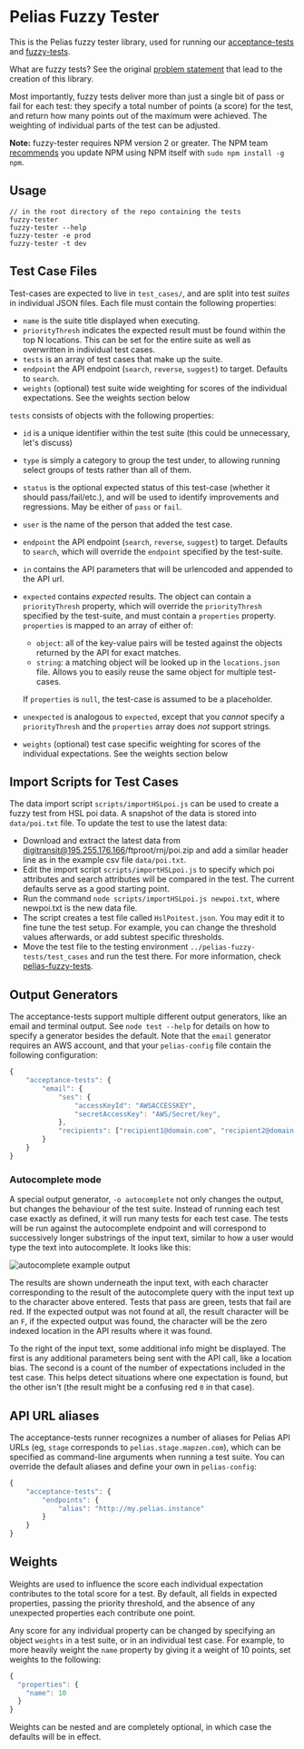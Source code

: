 # Pelias Fuzzy Tester

This is the Pelias fuzzy tester library, used for running our
[acceptance-tests](https://github.com/pelias/acceptance-tests) and
[fuzzy-tests](https://github.com/pelias/fuzzy-tests).

What are fuzzy tests? See the original [problem statement](https://github.com/pelias/acceptance-tests/issues/109)
that lead to the creation of this library.

Most importantly, fuzzy tests deliver more than just a single bit of pass or fail for each test:
they specify a total number of points (a score) for the test, and return how many points out of the
maximum were achieved. The weighting of individual parts of the test can be adjusted.

**Note:** fuzzy-tester requires NPM version 2 or greater. The NPM team
[recommends](http://blog.npmjs.org/post/85484771375/how-to-install-npm) you update NPM using NPM
itself with `sudo npm install -g npm`.
## Usage

```
// in the root directory of the repo containing the tests
fuzzy-tester
fuzzy-tester --help
fuzzy-tester -e prod
fuzzy-tester -t dev
```

## Test Case Files
Test-cases are expected to live in `test_cases/`, and are split into test
*suites* in individual JSON files. Each file must contain the following
properties:

 + `name` is the suite title displayed when executing.
 + `priorityThresh` indicates the expected result must be found within the top N locations. This can be set for the entire suite as well as overwritten in individual test cases.
 + `tests` is an array of test cases that make up the suite.
 + `endpoint` the API endpoint (`search`, `reverse`, `suggest`) to target. Defaults to `search`.
 + `weights` (optional) test suite wide weighting for scores of the individual expectations. See the
   weights section below

`tests` consists of objects with the following properties:
 + `id` is a unique identifier within the test suite (this could be unnecessary, let's discuss)
 + `type` is simply a category to group the test under, to allowing running select groups of tests rather than all of
   them.
 + `status` is the optional expected status of this test-case (whether it should pass/fail/etc.), and will be used to
   identify improvements and regressions. May be either of `pass` or `fail`.
 + `user` is the name of the person that added the test case.
 + `endpoint` the API endpoint (`search`, `reverse`, `suggest`) to target. Defaults to `search`, which will override the
   `endpoint` specified by the test-suite.
 + `in` contains the API parameters that will be urlencoded and appended to the API url.
 + `expected` contains *expected* results. The object can contain a `priorityThresh` property, which will override the
   `priorityThresh` specified by the test-suite, and must contain a `properties` property. `properties` is mapped to an
   array of either of:

     + `object`: all of the key-value pairs will be tested against the objects returned by the API for exact matches.
     + `string`: a matching object will be looked up in the `locations.json` file. Allows you to easily reuse the same
      object for multiple test-cases.

   If `properties` is `null`, the test-case is assumed to be a placeholder.

+ `unexpected` is analogous to `expected`, except that you *cannot* specify a `priorityThresh` and the `properties`
  array does *not* support strings.
 + `weights` (optional) test case specific weighting for scores of the individual expectations. See the
   weights section below

## Import Scripts for Test Cases
The data import script `scripts/importHSLpoi.js` can be used to create a fuzzy test from HSL poi data.
A snapshot of the data is stored into `data/poi.txt` file. To update the test to use the latest data:

 + Download and extract the latest data from digitransit@195.255.176.166/ftproot/rnj/poi.zip
   and add a similar header line as in the example csv file `data/poi.txt`.
 + Edit the import script `scripts/importHSLpoi.js` to specify which poi attributes and search attributes
   will be compared in the test. The current defaults serve as a good starting point.
 + Run the command `node scripts/importHSLpoi.js newpoi.txt`, where newpoi.txt is the new data file.
 + The script creates a test file called `HslPoitest.json`. You may edit it to fine tune the test setup.
   For example, you can change the threshold values afterwards, or add subtest specific thresholds.
 + Move the test file to the testing environment `../pelias-fuzzy-tests/test_cases` and run the test there.
   For more information, check [pelias-fuzzy-tests](http://github.com/HSLdevcom/pelias-fuzzy-tests).

## Output Generators
The acceptance-tests support multiple different output generators, like an email and terminal output. See `node test
--help` for details on how to specify a generator besides the default. Note that the `email` generator requires an
AWS account, and that your `pelias-config` file contain the following configuration:

```javascript
{
	"acceptance-tests": {
		"email": {
			"ses": {
				"accessKeyId": "AWSACCESSKEY",
				"secretAccessKey": "AWS/Secret/key",
			},
			"recipients": ["recipient1@domain.com", "recipient2@domain.com"], // the list of recipients
		}
	}
}
```

### Autocomplete mode

A special output generator, `-o autocomplete` not only changes the output, but changes the behaviour of the test suite.
Instead of running each test case exactly as defined, it will run many tests for each test case. The tests will be run
against the autocomplete endpoint and will correspond to successively longer substrings of the input text, similar to
how a user would type the text into autocomplete. It looks like this:

![autocomplete example output](./autocomplete_example_output.png)

The results are shown underneath the input text, with each character corresponding to the result of the autocomplete
query with the input text up to the character above entered. Tests that pass are green, tests that fail are red. If the
expected output was not found at all, the result character will be an `F`, if the expected output was found, the
character will be the zero indexed location in the API results where it was found.

To the right of the input text, some additional info might be displayed. The first is any additional parameters being
sent with the API call, like a location bias. The second is a count of the number of expectations included in the test
case. This helps detect situations where one expectation is found, but the other isn't (the result might be a confusing
red `0` in that case).

## API URL aliases
The acceptance-tests runner recognizes a number of aliases for Pelias API URLs (eg, `stage` corresponds to
`pelias.stage.mapzen.com`), which can be specified as command-line arguments when running a test suite. You can
override the default aliases and define your own in `pelias-config`:

```javascript
{
	"acceptance-tests": {
		"endpoints": {
			"alias": "http://my.pelias.instance"
		}
	}
}
```

## Weights

Weights are used to influence the score each individual expectation contributes to the total score
for a test. By default, all fields in expected properties, passing the priority threshold, and the
absence of any unexpected properties each contribute one point.

Any score for any individual property can be changed by specifying an object `weights` in a test
suite, or in an individual test case. For example, to more heavily weight the `name` property by
giving it a weight of 10 points, set weights to the following:
```javascript
{
  "properties": {
    "name": 10
  }
}
```

Weights can be nested and are completely optional, in which case the defaults will be in effect.
